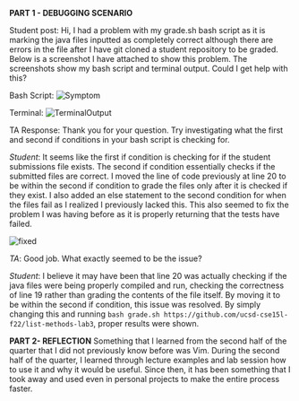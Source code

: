 **PART 1 - DEBUGGING SCENARIO**


Student post: 
Hi, I had a problem with my grade.sh bash script as it is marking the java files inputted as completely correct although there are errors in the file after I have git cloned a student repository to be graded. Below is a screenshot I have attached to show this problem. The screenshots show my bash script and terminal output. 
Could I get help with this? 

Bash Script: 
![Symptom](https://github.com/sjosyamUCSD/cse15l-lab-reports/assets/146763351/469aaa38-9bae-4d38-a616-9daa913636eb)

Terminal:
![TerminalOutput](https://github.com/sjosyamUCSD/cse15l-lab-reports/assets/146763351/f11ba81b-b1e6-48c7-a63c-94d4d7dfb9d1)

TA Response: 
Thank you for your question. Try investigating what the first and second if conditions in your bash script is checking for. 

*Student*: 
It seems like the first if condition is checking for if the student submissions file exists. The second if condition essentially checks if the submitted files are correct. I moved the line of code previously at line 20 to be within the second if condition to grade the files only after it is checked if they exist. I also added an else statement to the second condition for when the files fail as I realized I previously lacked this. This also seemed to fix the problem I was having before as it is properly returning that the tests have failed. 

![fixed](https://github.com/sjosyamUCSD/cse15l-lab-reports/assets/146763351/a25fe0a3-a1e2-487b-95ab-23a8d311d551)

*TA*:
Good job. What exactly seemed to be the issue?

*Student*: 
I believe it may have been that line 20 was actually checking if the java files were being properly compiled and run, checking the correctness of line 19 rather than grading the contents of the file itself. By moving it to be within the second if condition, this issue was resolved. By simply changing this and running `bash grade.sh https://github.com/ucsd-cse15l-f22/list-methods-lab3`, proper results were shown. 

**PART 2- REFLECTION**
  Something that I learned from the second half of the quarter that I did not previously know before was Vim.
  During the second half of the quarter, I learned through lecture examples and lab session how to use it and why it would be useful. 
  Since then, it has been something that I took away and used even in personal projects to make the entire process faster. 
  
